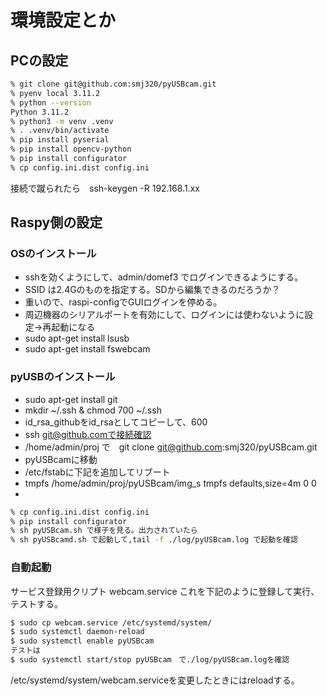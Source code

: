 # 環境設定とか

## PCの設定

```bash
% git clone git@github.com:smj320/pyUSBcam.git
% pyenv local 3.11.2
% python --version
Python 3.11.2
% python3 -m venv .venv
% . .venv/bin/activate
% pip install pyserial
% pip install opencv-python
% pip install configurator
% cp config.ini.dist config.ini
```
接続で蹴られたら　ssh-keygen -R 192.168.1.xx

## Raspy側の設定

### OSのインストール
* sshを効くようにして、admin/domef3 でログインできるようにする。
* SSID は2.4Gのものを指定する。SDから編集できるのだろうか？
* 重いので、raspi-configでGUIログインを停める。
* 周辺機器のシリアルポートを有効にして、ログインには使わないように設定->再起動になる
* sudo apt-get install lsusb
* sudo apt-get install fswebcam


### pyUSBのインストール
* sudo apt-get install git
* mkdir ~/.ssh & chmod 700 ~/.ssh
* id_rsa_githubをid_rsaとしてコピーして、600
* ssh git@github.comで接続確認
* /home/admin/proj で　git clone git@github.com:smj320/pyUSBcam.git
* pyUSBcamに移動
* /etc/fstabに下記を追加してリブート
* tmpfs /home/admin/proj/pyUSBcam/img_s tmpfs defaults,size=4m 0 0
* 
```bash
% cp config.ini.dist config.ini
% pip install configurator
% sh pyUSBcam.sh で様子を見る。出力されていたら
% sh pyUSBcamd.sh で起動して,tail -f ./log/pyUSBcam.log で起動を確認
```

### 自動起動
サービス登録用クリプト
webcam.service
これを下記のように登録して実行、テストする。
```bash
$ sudo cp webcam.service /etc/systemd/system/
$ sudo systemctl daemon-reload
$ sudo systemctl enable pyUSBcam
テストは
$ sudo systemctl start/stop pyUSBcam　で./log/pyUSBcam.logを確認
```

/etc/systemd/system/webcam.serviceを変更したときにはreloadする。

